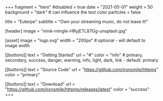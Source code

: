 +++
fragment = "hero"
#disabled = true
date = "2021-05-01"
weight = 50
background = "dark" # can influence the text color
particles = false

title = "Euterpe"
subtitle = "Own your streaming music, do not lease it!"

[header]
  image = "mink-mingle-HRyjETL87Gg-unsplash.jpg"

[asset]
  image = "logo.svg"
  width = "200px" # optional - will default to image width

[[buttons]]
  text = "Getting Started"
  url = "#"
  color = "info" # primary, secondary, success, danger, warning, info, light, dark, link - default: primary

[[buttons]]
  text = "Source Code"
  url = "https://github.com/ironsmile/httpms"
  color = "primary"

[[buttons]]
  text = "Download"
  url = "https://github.com/ironsmile/httpms/releases/latest"
  color = "success"
+++
